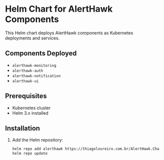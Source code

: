# Helm Chart for AlertHawk Components

This Helm chart deploys AlertHawk components as Kubernetes deployments and services.

## Components Deployed

- `alerthawk-monitoring`
- `alerthawk-auth`
- `alerthawk-notification`
- `alerthawk-ui`

## Prerequisites

- Kubernetes cluster
- Helm 3.x installed

## Installation

1. Add the Helm repository:
   ```bash
   helm repo add alerthawk https://thiagoloureiro.com.br/AlertHawk.Chart/
   helm repo update
   ```
